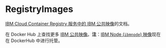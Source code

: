 # RegistryImages

[IBM Cloud Container Registry 服务中的 IBM 公共映像](https://cloud.ibm.com/docs/services/Registry?topic=registry-public_images#public_images)的文档。

在 Docker Hub 上查找更多 [IBM 公共映像](https://hub.docker.com/u/ibmcom/)。**注**：[IBM Node (`ibmnode`) 映像](https://hub.docker.com/r/ibmcom/ibmnode/)现在在 DockerHub 中进行托管。
